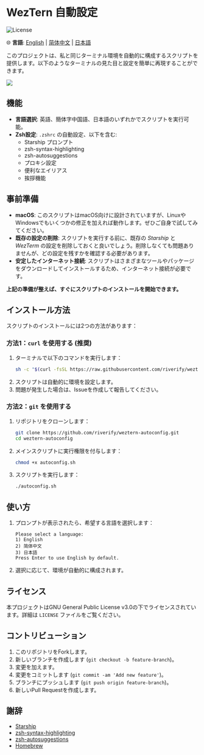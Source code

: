 # WezTern 自動設定

![License](https://img.shields.io/github/license/riverify/weztern-autoconfig)

🌐 **言語**: [English](../README.md) | [简体中文](README.zh-cn.md) | [日本語](README.ja.md)

このプロジェクトは、私と同じターミナル環境を自動的に構成するスクリプトを提供します。以下のようなターミナルの見た目と設定を簡単に再現することができます。

<img src="https://github.com/riverify/weztern-autoconfig/blob/main/img/jetpack.png?raw=true">

## 機能

- **言語選択**: 英語、簡体字中国語、日本語のいずれかでスクリプトを実行可能。
- **Zsh設定**: `.zshrc` の自動設定、以下を含む:
    - Starship プロンプト
    - zsh-syntax-highlighting
    - zsh-autosuggestions
    - プロキシ設定
    - 便利なエイリアス
    - 挨拶機能

## 事前準備

- **macOS**: このスクリプトはmacOS向けに設計されていますが、LinuxやWindowsでもいくつかの修正を加えれば動作します。ぜひご自身で試してみてください。
- **既存の設定の削除**: スクリプトを実行する前に、既存の _Starship_ と _WezTerm_ の設定を削除しておくと良いでしょう。削除しなくても問題ありませんが、どの設定を残すかを確認する必要があります。
- **安定したインターネット接続**: スクリプトはさまざまなツールやパッケージをダウンロードしてインストールするため、インターネット接続が必要です。

**上記の準備が整えば、すぐにスクリプトのインストールを開始できます。**

## インストール方法

スクリプトのインストールには2つの方法があります：

### 方法1：`curl` を使用する (推奨)

1. ターミナルで以下のコマンドを実行します：
    ```sh
    sh -c "$(curl -fsSL https://raw.githubusercontent.com/riverify/weztern-autoconfig/main/autoconfig_curl.sh)"
    ```
2. スクリプトは自動的に環境を設定します。
3. 問題が発生した場合は、Issueを作成して報告してください。

### 方法2：`git` を使用する

1. リポジトリをクローンします：
    ```sh
    git clone https://github.com/riverify/weztern-autoconfig.git
    cd weztern-autoconfig
    ```

2. メインスクリプトに実行権限を付与します：
    ```sh
    chmod +x autoconfig.sh
    ```

3. スクリプトを実行します：
    ```sh
    ./autoconfig.sh
    ```

## 使い方

1. プロンプトが表示されたら、希望する言語を選択します：
    ```
    Please select a language:
    1) English
    2) 简体中文
    3) 日本語
    Press Enter to use English by default.
    ```

2. 選択に応じて、環境が自動的に構成されます。

## ライセンス

本プロジェクトはGNU General Public License v3.0の下でライセンスされています。詳細は `LICENSE` ファイルをご覧ください。

## コントリビューション

1. このリポジトリをForkします。
2. 新しいブランチを作成します (`git checkout -b feature-branch`)。
3. 変更を加えます。
4. 変更をコミットします (`git commit -am 'Add new feature'`)。
5. ブランチにプッシュします (`git push origin feature-branch`)。
6. 新しいPull Requestを作成します。

## 謝辞

- [Starship](https://starship.rs/)
- [zsh-syntax-highlighting](https://github.com/zsh-users/zsh-syntax-highlighting)
- [zsh-autosuggestions](https://github.com/zsh-users/zsh-autosuggestions)
- [Homebrew](https://brew.sh/)